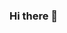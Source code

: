 ### Hi there 👋

<!--
**HasanRothi/HasanRothi** is a ✨ _special_ ✨ repository because its `README.md` (this file) appears on your GitHub profile.

Here are some ideas to get you started:

- 🔭 I’m currently working on iTech soft
- 🌱 I’m currently learning vue.js
- 👯 I’m looking to collaborate on any company
- 🤔 I’m looking for help with full stack software
- 💬 Ask me about anything
- 📫 How to reach me: [website - rothi.unaux.com]
- 😄 Pronouns: he/his
- ⚡ Fun fact: play cricket / watch movie
-->
